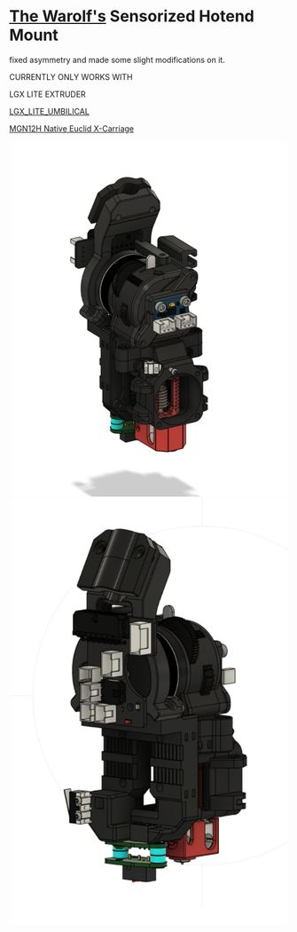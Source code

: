 # [The Warolf's](https://github.com/TheWarolf/Voron-Personal-Mods/tree/main/V2/Long_Mantis_Toolhead/Sensorized_Hotend_Mount) Sensorized Hotend Mount

fixed asymmetry and made some slight modifications on it.

CURRENTLY ONLY WORKS WITH

LGX LITE EXTRUDER

[LGX_LITE_UMBILICAL](Minsekt/LGX_Lite_Umbilical)

[MGN12H Native Euclid X-Carriage](Minsekt/MGN12H_Native_Euclid)

![1](images/2022-04-21T22_36_35.png)
![2](images/2022-04-21T22_37_08.png)


